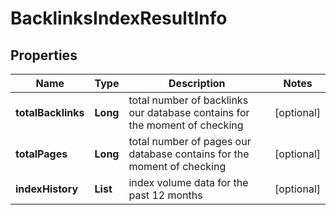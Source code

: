 # BacklinksIndexResultInfo


## Properties

| Name | Type | Description | Notes |
|------------ | ------------- | ------------- | -------------|
**totalBacklinks** | **Long** | total number of backlinks our database contains for the moment of checking |[optional]|
**totalPages** | **Long** | total number of pages our database contains for the moment of checking |[optional]|
**indexHistory** | **List<IndexHistory>** | index volume data for the past 12 months |[optional]|